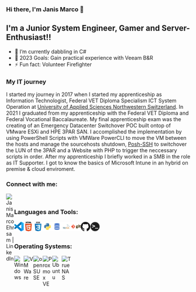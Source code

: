 ### Hi there, I'm Janis Marco 👋

## I'm a Junior System Engineer, Gamer and Server-Enthusiast!!


- 🌱 I’m currently dabbling in C# 
- 🥅 2023 Goals: Gain practical experience with Veeam B&R
- ⚡ Fun fact: Volunteer Firefighter

### My IT journey
I started my journey in 2017 when I started my apprenticeship as Information Technologist, Federal VET Diploma Specialism ICT System Operation at [University of Applied Sciences Northwestern Switzerland](FHNW). In 2021 I graduated from my apprenticeship with the Federal VET Diploma and Federal Vocational Baccalaureate.
My final apprenticeship exam was the creating of an Emergency Datacenter Switchover POC built ontop of VMware ESXi and HPE 3PAR SAN. I accomplished the implementation by using PowerShell Scripts with VMWare PowerCLI to move the VM between the hosts and manage the sourcehosts shutdown, [Posh-SSH](Posh-SSH) to switchover the LUN of the 3PAR and a Website with PHP to trigger the neccessary scripts in order.
After my apprenticeship I briefly worked in a SMB in the role as IT Supporter. I got to know the basics of Microsoft Intune in an hybrid on premise & cloud enviroment.


### Connect with me:

[<img align="left" alt="Janis Marco Ehrsam | LinkedIn" width="22px" src="https://cdn.jsdelivr.net/npm/simple-icons@v3/icons/linkedin.svg" />][linkedin]
<br />

### Languages and Tools:

<img align="left" alt="Visual Studio Code" width="26px" src="https://raw.githubusercontent.com/github/explore/80688e429a7d4ef2fca1e82350fe8e3517d3494d/topics/visual-studio-code/visual-studio-code.png" />
<img align="left" alt="HTML5" width="26px" src="https://raw.githubusercontent.com/github/explore/80688e429a7d4ef2fca1e82350fe8e3517d3494d/topics/html/html.png" />
<img align="left" alt="CSS3" width="26px" src="https://raw.githubusercontent.com/github/explore/80688e429a7d4ef2fca1e82350fe8e3517d3494d/topics/css/css.png" />
<img align="left" alt="Python" width="26px" src="https://raw.githubusercontent.com/github/explore/80688e429a7d4ef2fca1e82350fe8e3517d3494d/topics/python/python.png" />
<img align="left" alt="SQL" width="26px" src="https://raw.githubusercontent.com/github/explore/80688e429a7d4ef2fca1e82350fe8e3517d3494d/topics/sql/sql.png" />
<img align="left" alt="MySQL" width="26px" src="https://raw.githubusercontent.com/github/explore/80688e429a7d4ef2fca1e82350fe8e3517d3494d/topics/mysql/mysql.png" />
<img align="left" alt="Git" width="26px" src="https://raw.githubusercontent.com/github/explore/80688e429a7d4ef2fca1e82350fe8e3517d3494d/topics/git/git.png" />
<img align="left" alt="GitHub" width="26px" src="https://raw.githubusercontent.com/github/explore/78df643247d429f6cc873026c0622819ad797942/topics/github/github.png" />
<img align="left" alt="Terminal" width="26px" src="https://raw.githubusercontent.com/github/explore/80688e429a7d4ef2fca1e82350fe8e3517d3494d/topics/terminal/terminal.png" />

<br />
<br />

### Operating Systems:
<img align="left" alt="Windows" width="26px" src="https://cdn.jsdelivr.net/npm/simple-icons@v4/icons/windows.svg" />
<img align="left" alt="VMWare" width="26px" src="https://cdn.jsdelivr.net/npm/simple-icons@v4/icons/vmware.svg" />
<img align="left" alt="openSUSE" width="26px" src="https://cdn.jsdelivr.net/npm/simple-icons@v4/icons/opensuse.svg" />
<img align="left" alt="Proxmox VE" width="26px" src="https://cdn.jsdelivr.net/npm/simple-icons@v4/icons/proxmox.svg" />
<img align="left" alt="Ubuntu" width="26px" src="https://cdn.jsdelivr.net/npm/simple-icons@v4/icons/ubuntu.svg" />
<img align="left" alt="TrueNAS" width="26px" src="https://cdn.jsdelivr.net/npm/simple-icons@v4/icons/truenas.svg" />

[website]: https://ehrsam.tech
[linkedin]: https://linkedin.com/in/janis-marco-ehrsam-160221197/
[FHNW]: https://www.fhnw.ch/en/
[Posh-SSH]: https://github.com/darkoperator/Posh-SSH